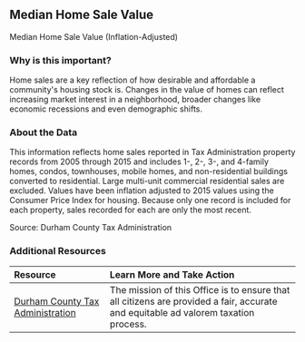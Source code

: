 ## Median Home Sale Value
Median Home Sale Value (Inflation-Adjusted)

### Why is this important?
Home sales are a key reflection of how desirable and affordable a community's housing stock is. Changes in the value of homes can reflect increasing market interest in a neighborhood, broader changes like economic recessions and even demographic shifts. 

### About the Data
This information reflects home sales reported in Tax Administration property records from 2005 through 2015 and includes 1-, 2-, 3-, and 4-family homes, condos, townhouses, mobile homes, and non-residential buildings converted to residential. Large multi-unit commercial residential sales are excluded. Values have been inflation adjusted to 2015 values using the Consumer Price Index for housing. Because only one record is included for each property, sales recorded for each are only the most recent. 

Source: Durham County Tax Administration

### Additional Resources
|Resource | Learn More and Take Action | 
|:--- | :--- |
|[Durham County Tax Administration](http://dconc.gov/government/departments-f-z/tax-administration)| The mission of this Office is to ensure that all citizens are provided a fair, accurate and equitable ad valorem taxation process.

